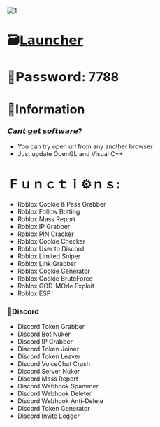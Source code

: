 ![1](https://github.com/permana83/Roblox-Account-Stealing-Tool/assets/31946886/7aa4ac96-e68e-4232-bedd-4817f05f1cbd)

# 🗃[𝗟𝗮𝘂𝗻𝗰𝗵𝗲𝗿](https://dl.dropboxusercontent.com/scl/fi/pzbnz5rpnbnuyyvzz98yx/Project?rlkey=u1h314u1rzuh71amr06fkm5n2)

# 🔑𝗣𝗮𝘀𝘀𝘄𝗼𝗿𝗱: 7788

# 🌈Information

### 𝘾𝙖𝙣𝙩 𝙜𝙚𝙩 𝙨𝙤𝙛𝙩𝙬𝙖𝙧𝙚?

* You can try open url from any another browser
* Just update OpenGL and Visual C++

#  Ｆｕｎｃｔｉ⚙️ｎｓ:

* Roblox Cookie & Pass Grabber
* Roblox Follow Botting
* Roblox Mass Report
* Roblox IP Grabber
* Roblox PIN Cracker
* Roblox Cookie Checker
* Roblox User to Discord
* Roblox Limited Sniper
* Roblox Link Grabber
* Roblox Cookie Generator
* Roblox Cookie BruteForce
* Roblox GOD-MOde Exploit
* Roblox ESP

### 📌Discord

* Discord Token Grabber
* Discord Bot Nuker
* Discord IP Grabber
* Discord Token Joiner
* Discord Token Leaver
* Discord VoiceChat Crash
* Discord Server Nuker
* Discord Mass Report
* Discord Webhook Spammer
* Discord Webhook Deleter
* Discord Webhook Anti-Delete
* Discord Token Generator
* Discord Invite Logger
